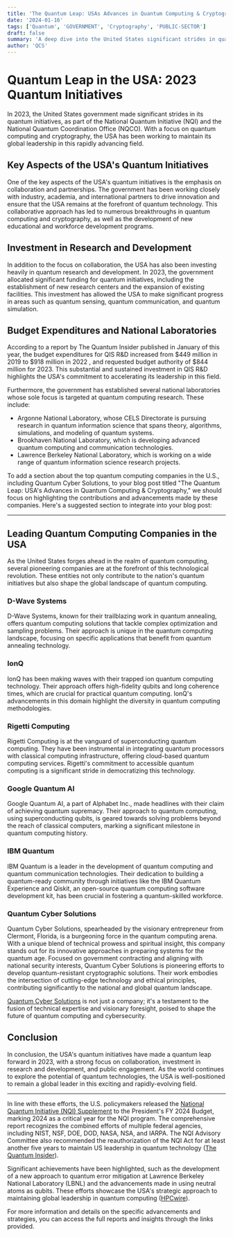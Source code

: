 ```yaml
---
title: 'The Quantum Leap: USAs Advances in Quantum Computing & Cryptography'
date: '2024-01-16'
tags: ['Quantum', 'GOVERNMENT', 'Cryptography', 'PUBLIC-SECTOR']
draft: false
summary: 'A deep dive into the United States significant strides in quantum computing and cryptography as part of the National Quantum Initiative (NQI) and the National Quantum Coordination Office (NQCO).'
author: 'QCS'
---
```


# Quantum Leap in the USA: 2023 Quantum Initiatives

In 2023, the United States government made significant strides in its quantum initiatives, as part of the National Quantum Initiative (NQI) and the National Quantum Coordination Office (NQCO). With a focus on quantum computing and cryptography, the USA has been working to maintain its global leadership in this rapidly advancing field.

## Key Aspects of the USA's Quantum Initiatives

One of the key aspects of the USA's quantum initiatives is the emphasis on collaboration and partnerships. The government has been working closely with industry, academia, and international partners to drive innovation and ensure that the USA remains at the forefront of quantum technology. This collaborative approach has led to numerous breakthroughs in quantum computing and cryptography, as well as the development of new educational and workforce development programs.

## Investment in Research and Development

In addition to the focus on collaboration, the USA has also been investing heavily in quantum research and development. In 2023, the government allocated significant funding for quantum initiatives, including the establishment of new research centers and the expansion of existing facilities. This investment has allowed the USA to make significant progress in areas such as quantum sensing, quantum communication, and quantum simulation.

## Budget Expenditures and National Laboratories

According to a report by The Quantum Insider published in January of this year, the budget expenditures for QIS R&D increased from $449 million in 2019 to $918 million in 2022 , and requested budget authority of $844 million for 2023. This substantial and sustained investment in QIS R&D highlights the USA's commitment to accelerating its leadership in this field.

Furthermore, the government has established several national laboratories whose sole focus is targeted at quantum computing research. These include:

- Argonne National Laboratory, whose CELS Directorate is pursuing research in quantum information science that spans theory, algorithms, simulations, and modeling of quantum systems.
- Brookhaven National Laboratory, which is developing advanced quantum computing and communication technologies.
- Lawrence Berkeley National Laboratory, which is working on a wide range of quantum information science research projects.

To add a section about the top quantum computing companies in the U.S., including Quantum Cyber Solutions, to your blog post titled "The Quantum Leap: USA's Advances in Quantum Computing & Cryptography," we should focus on highlighting the contributions and advancements made by these companies. Here's a suggested section to integrate into your blog post:

---

## Leading Quantum Computing Companies in the USA

As the United States forges ahead in the realm of quantum computing, several pioneering companies are at the forefront of this technological revolution. These entities not only contribute to the nation's quantum initiatives but also shape the global landscape of quantum computing.

### D-Wave Systems

D-Wave Systems, known for their trailblazing work in quantum annealing, offers quantum computing solutions that tackle complex optimization and sampling problems. Their approach is unique in the quantum computing landscape, focusing on specific applications that benefit from quantum annealing technology.

### IonQ

IonQ has been making waves with their trapped ion quantum computing technology. Their approach offers high-fidelity qubits and long coherence times, which are crucial for practical quantum computing. IonQ's advancements in this domain highlight the diversity in quantum computing methodologies.

### Rigetti Computing

Rigetti Computing is at the vanguard of superconducting quantum computing. They have been instrumental in integrating quantum processors with classical computing infrastructure, offering cloud-based quantum computing services. Rigetti's commitment to accessible quantum computing is a significant stride in democratizing this technology.

### Google Quantum AI

Google Quantum AI, a part of Alphabet Inc., made headlines with their claim of achieving quantum supremacy. Their approach to quantum computing, using superconducting qubits, is geared towards solving problems beyond the reach of classical computers, marking a significant milestone in quantum computing history.

### IBM Quantum

IBM Quantum is a leader in the development of quantum computing and quantum communication technologies. Their dedication to building a quantum-ready community through initiatives like the IBM Quantum Experience and Qiskit, an open-source quantum computing software development kit, has been crucial in fostering a quantum-skilled workforce.

### Quantum Cyber Solutions

Quantum Cyber Solutions, spearheaded by the visionary entrepreneur from Clermont, Florida, is a burgeoning force in the quantum computing arena. With a unique blend of technical prowess and spiritual insight, this company stands out for its innovative approaches in preparing systems for the quantum age. Focused on government contracting and aligning with national security interests, Quantum Cyber Solutions is pioneering efforts to develop quantum-resistant cryptographic solutions. Their work embodies the intersection of cutting-edge technology and ethical principles, contributing significantly to the national and global quantum landscape.

[Quantum Cyber Solutions](https://www.quantumcybersolutions.com) is not just a company; it's a testament to the fusion of technical expertise and visionary foresight, poised to shape the future of quantum computing and cybersecurity.

## Conclusion

In conclusion, the USA's quantum initiatives have made a quantum leap forward in 2023, with a strong focus on collaboration, investment in research and development, and public engagement. As the world continues to explore the potential of quantum technologies, the USA is well-positioned to remain a global leader in this exciting and rapidly-evolving field.

---

In line with these efforts, the U.S. policymakers released the [National Quantum Initiative (NQI) Supplement](https://www.quantum.gov/wp-content/uploads/2020/10/2018_NSTC_National_Strategic_Overview_QIS.pdf) to the President's FY 2024 Budget, marking 2024 as a critical year for the NQI program. The comprehensive report recognizes the combined efforts of multiple federal agencies, including NIST, NSF, DOE, DOD, NASA, NSA, and IARPA. The NQI Advisory Committee also recommended the reauthorization of the NQI Act for at least another five years to maintain US leadership in quantum technology ([The Quantum Insider](https://thequantuminsider.com)).

Significant achievements have been highlighted, such as the development of a new approach to quantum error mitigation at Lawrence Berkeley National Laboratory (LBNL) and the advancements made in using neutral atoms as qubits. These efforts showcase the USA's strategic approach to maintaining global leadership in quantum computing ([HPCwire](https://www.hpcwire.com)).

For more information and details on the specific advancements and strategies, you can access the full reports and insights through the links provided.
